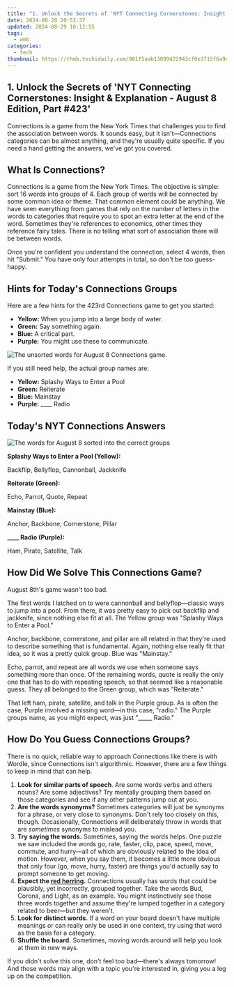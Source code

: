 ```yaml
---
title: "1. Unlock the Secrets of 'NYT Connecting Cornerstones: Insight & Explanation - August 8 Edition, Part #423'"
date: 2024-08-28 20:53:37
updated: 2024-08-29 10:12:55
tags:
  - web
categories:
  - tech
thumbnail: https://thmb.techidaily.com/981f5aab13809d22943cf0e3715f6a9d6dac906b3d14ad5b24428ee14ae4807c.jpg
---
```


## 1. Unlock the Secrets of 'NYT Connecting Cornerstones: Insight & Explanation - August 8 Edition, Part #423'

Connections is a game from the New York Times that challenges you to find the association between words. It sounds easy, but it isn't—Connections categories can be almost anything, and they're usually quite specific. If you need a hand getting the answers, we've got you covered.

##  What Is Connections?

 Connections is a game from the New York Times. The objective is simple: sort 16 words into groups of 4\. Each group of words will be connected by some common idea or theme. That common element could be anything. We have seen everything from games that rely on the number of letters in the words to categories that require you to spot an extra letter at the end of the word. Sometimes they're references to economics, other times they reference fairy tales. There is no telling what sort of association there will be between words.

 Once you're confident you understand the connection, select 4 words, then hit "Submit." You have only four attempts in total, so don't be too guess-happy.

##  Hints for Today's Connections Groups

 Here are a few hints for the 423rd Connections game to get you started:

* **Yellow:** When you jump into a large body of water.
* **Green:** Say something again.
* **Blue:** A critical part.
* **Purple:** You might use these to communicate.

![The unsorted words for August 8 Connections game.](https://static1.howtogeekimages.com/wordpress/wp-content/uploads/2024/08/the-unsorted-words-for-august-8-connections-game.png) 

 If you still need help, the actual group names are:

* **Yellow:** Splashy Ways to Enter a Pool
* **Green:** Reiterate
* **Blue:** Mainstay
* **Purple:** \_\_\_\_ Radio

##  Today's NYT Connections Answers

![The words for August 8 sorted into the correct groups](https://static1.howtogeekimages.com/wordpress/wp-content/uploads/2024/08/the-words-for-august-8-sorted-into-the-correct-groups.png) 

**Splashy Ways to Enter a Pool (Yellow):** 

 Backflip, Bellyflop, Cannonball, Jackknife

**Reiterate (Green):** 

 Echo, Parrot, Quote, Repeat

**Mainstay (Blue):** 

 Anchor, Backbone, Cornerstone, Pillar

**\_\_\_\_ Radio (Purple):** 

 Ham, Pirate, Satellite, Talk

##  How Did We Solve This Connections Game?

 August 8th's game wasn't too bad.

 The first words I latched on to were cannonball and bellyflop—classic ways to jump into a pool. From there, it was pretty easy to pick out backflip and jackknife, since nothing else fit at all. The Yellow group was "Splashy Ways to Enter a Pool."

 Anchor, backbone, cornerstone, and pillar are all related in that they're used to describe something that is fundamental. Again, nothing else really fit that idea, so it was a pretty quick group. Blue was "Mainstay."

 Echo, parrot, and repeat are all words we use when someone says something more than once. Of the remaining words, quote is really the only one that has to do with repeating speech, so that seemed like a reasonable guess. They all belonged to the Green group, which was "Reiterate."

 That left ham, pirate, satellite, and talk in the Purple group. As is often the case, Purple involved a missing word—in this case, "radio." The Purple groups name, as you might expect, was just "\_\_\_\_\_ Radio."

##  How Do You Guess Connections Groups?

 There is no quick, reliable way to approach Connections like there is with Wordle, since Connections isn't algorithmic. However, there are a few things to keep in mind that can help.

1. **Look for similar parts of speech**. Are some words verbs and others nouns? Are some adjectives? Try mentally grouping them based on those categories and see if any other patterns jump out at you.
2. **Are the words synonyms?** Sometimes categories will just be synonyms for a phrase, or very close to synonyms. Don't rely too closely on this, though. Occasionally, Connections will deliberately throw in words that are _sometimes_ synonyms to mislead you.
3. **Try saying the words.** Sometimes, saying the words helps. One puzzle we saw included the words go, rate, faster, clip, pace, speed, move, commute, and hurry—all of which are obviously related to the idea of motion. However, when you say them, it becomes a little more obvious that only four (go, move, hurry, faster) are things you'd actually say to prompt someone to get moving.
4. **Expect the [red herring](https://www.merriam-webster.com/dictionary/red%20herring).** Connections usually has words that could be plausibly, yet incorrectly, grouped together. Take the words Bud, Corona, and Light, as an example. You might instinctively see those three words together and assume they're lumped together in a category related to beer—but they weren't.
5. **Look for distinct words.** If a word on your board doesn't have multiple meanings or can really only be used in one context, try using that word as the basis for a category.
6. **Shuffle the board.** Sometimes, moving words around will help you look at them in new ways.

 If you didn't solve this one, don't feel too bad—there's always tomorrow! And those words may align with a topic you're interested in, giving you a leg up on the competition.

<ins class="adsbygoogle"
     style="display:block"
     data-ad-format="autorelaxed"
     data-ad-client="ca-pub-7571918770474297"
     data-ad-slot="1223367746"></ins>



<ins class="adsbygoogle"
     style="display:block"
     data-ad-client="ca-pub-7571918770474297"
     data-ad-slot="8358498916"
     data-ad-format="auto"
     data-full-width-responsive="true"></ins>
